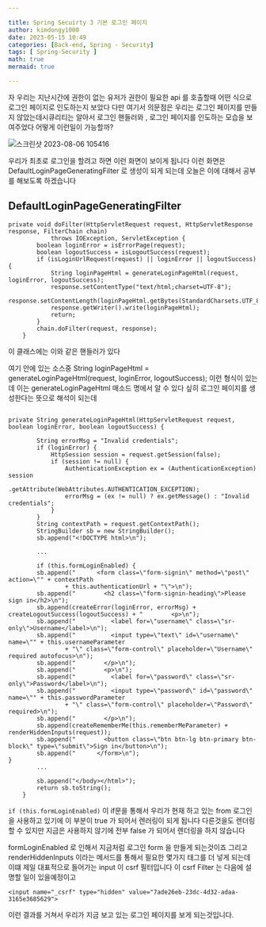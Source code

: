 ```yaml
---

title: Spring Secuirty 3 기본 로그인 페이지 
author: kimdongy1000
date: 2023-05-15 10:49
categories: [Back-end, Spring - Security]
tags: [ Spring-Security ]
math: true
mermaid: true

---
```


자 우리는 지난시간에 권한이 없는 유저가 권한이 필요한 api 를 호출할때 어떤 식으로 로그인 페이지로 인도하는지 보았다 다만 여기서 의문점은 우리는 로그인 페이지를 만들지 않았는데시큐리티는 알아서 로그인 핸들러와 , 로그인 페이지를 인도하는 모습을 보여주었다 어떻게 이런일이 가능할까?

![스크린샷 2023-08-06 105416](https://github.com/time-kimdongy1000/ImageStore/assets/58513678/39942fb0-5695-4970-ab8e-50a4607773fb)

우리가 최초로 로그인을 할려고 하면 이런 화면이 보이게 됩니다 이런 화면은 DefaultLoginPageGeneratingFilter 로 생성이 되게 되는데 
오늘은 이에 대해서 공부를 해보도록 하겠습니다 


## DefaultLoginPageGeneratingFilter

```
private void doFilter(HttpServletRequest request, HttpServletResponse response, FilterChain chain)
			throws IOException, ServletException {
		boolean loginError = isErrorPage(request);
		boolean logoutSuccess = isLogoutSuccess(request);
		if (isLoginUrlRequest(request) || loginError || logoutSuccess) {
			String loginPageHtml = generateLoginPageHtml(request, loginError, logoutSuccess);
			response.setContentType("text/html;charset=UTF-8");
			response.setContentLength(loginPageHtml.getBytes(StandardCharsets.UTF_8).length);
			response.getWriter().write(loginPageHtml);
			return;
		}
		chain.doFilter(request, response);
	}

```

이 클래스에는 이와 같은 핸들러가 있다 

여기 안에 있는 소스중 String loginPageHtml = generateLoginPageHtml(request, loginError, logoutSuccess); 이런 형식이 있는데 이는 generateLoginPageHtml 매소드 명에서 알 수 있다 싶히 로그인 페이지를 생성한다는 뜻으로 해석이 되는데 

```

private String generateLoginPageHtml(HttpServletRequest request, boolean loginError, boolean logoutSuccess) {

		String errorMsg = "Invalid credentials";
		if (loginError) {
			HttpSession session = request.getSession(false);
			if (session != null) {
				AuthenticationException ex = (AuthenticationException) session
						.getAttribute(WebAttributes.AUTHENTICATION_EXCEPTION);
				errorMsg = (ex != null) ? ex.getMessage() : "Invalid credentials";
			}
		}
		String contextPath = request.getContextPath();
		StringBuilder sb = new StringBuilder();
		sb.append("<!DOCTYPE html>\n");

		...

		if (this.formLoginEnabled) {
		sb.append("      <form class=\"form-signin\" method=\"post\" action=\"" + contextPath
				+ this.authenticationUrl + "\">\n");
		sb.append("        <h2 class=\"form-signin-heading\">Please sign in</h2>\n");
		sb.append(createError(loginError, errorMsg) + createLogoutSuccess(logoutSuccess) + "        <p>\n");
		sb.append("          <label for=\"username\" class=\"sr-only\">Username</label>\n");
		sb.append("          <input type=\"text\" id=\"username\" name=\"" + this.usernameParameter
				+ "\" class=\"form-control\" placeholder=\"Username\" required autofocus>\n");
		sb.append("        </p>\n");
		sb.append("        <p>\n");
		sb.append("          <label for=\"password\" class=\"sr-only\">Password</label>\n");
		sb.append("          <input type=\"password\" id=\"password\" name=\"" + this.passwordParameter
				+ "\" class=\"form-control\" placeholder=\"Password\" required>\n");
		sb.append("        </p>\n");
		sb.append(createRememberMe(this.rememberMeParameter) + renderHiddenInputs(request));
		sb.append("        <button class=\"btn btn-lg btn-primary btn-block\" type=\"submit\">Sign in</button>\n");
		sb.append("      </form>\n");
}
		...

		sb.append("</body></html>");
		return sb.toString();
	}

```

`if (this.formLoginEnabled)` 이 if문을 통해서 우리가 현재 하고 있는 from 로그인을 사용하고 있기에 이 부분이 true 가 되어서 렌러링이 되게 됩니다 
다른것을도 렌더링할 수 있지만 지금은 사용하지 않기에 전부 false 가 되어서 렌더링을 하지 않습니다 

formLoginEnabled 로 인해서 지금처럼 로그인 form 을 만들게 되는것이죠 그리고 renderHiddenInputs 이라는 메서드를 통해서 필요한 몇가지 태그를 더 넣게 되는데 
이떄 제일 대표적으로 들어가는 input 이 csrf 필터입니다 이 csrf Filter 는 다음에 설명할 일이 있을예정이고 

```
<input name="_csrf" type="hidden" value="7ade26eb-23dc-4d32-adaa-3165e3685629">

```

이런 결과를 거쳐서 우리가 지금 보고 있는 로그인 페이지를 보게 되는것입니다.